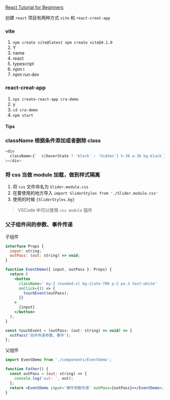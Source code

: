 [React Tutorial for Beginners](https://www.youtube.com/watch?v=SqcY0GlETPk&ab_channel=ProgrammingwithMosh)

创建 `react` 项目有两种方式 `vite` 和 `react-creat-app`

### vite

1. `npm create vite@latest npm create vite@4.1.0`
2. Y
3. name
4. react
5. typescript
6. npm i
7. npm run dev

### react-creat-app

1. `npx create-react-app cra-demo`
2. y
3. `cd cra-demo`
4. `npm start`

#### Tips

### className 根据条件添加或者删除 class

```js
<div
  className={`  ${hoverState ? 'block' : 'hidden'} h-36 w-36 bg-black`}
></div>
```

### 将 css 当做 module 加载，做到样式隔离

1. 将 `css` 文件命名为 `Slider.module.css`
2. 在要使用的地方导入 `import SliderStyles from './Slider.module.css'`
3. 使用的时候 `{SliderStyles.bg}`

> VSCode 中可以使用 `css module` 插件

### 父子组件间的参数、事件传递

子组件

```jsx
interface Props {
  input: string;
  outPass: (out: string) => void;
}

function EventDemo({ input, outPass }: Props) {
  return (
    <button
      className=' my-2 rounded-xl bg-slate-700 p-2 px-3 text-white'
      onClick={() => {
        touchEvent(outPass);
      }}
    >
      {input}
    </button>
  );
}

const touchEvent = (outPass: (out: string) => void) => {
  outPass('向外传递参数、事件');
};
```

父组件

```jsx
import EventDemo from './components/EventDemo';

function Father() {
  const outPass = (out: string) => {
    console.log('out: ', out);
  };
  return <EventDemo input='事件参数传递' outPass={outPass}></EventDemo>;
}
```
